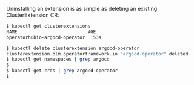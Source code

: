 Uninstalling an extension is as simple as deleting an existing ClusterExtension CR: 

```bash
$ kubectl get clusterextensions
NAME                          AGE
operatorhubio-argocd-operator   53s

$ kubectl delete clusterextension argocd-operator 
clusterextension.olm.operatorframework.io "argocd-operator" deleted
$ kubectl get namespaces | grep argocd
$
$ kubectl get crds | grep argocd-operator 
$
```
